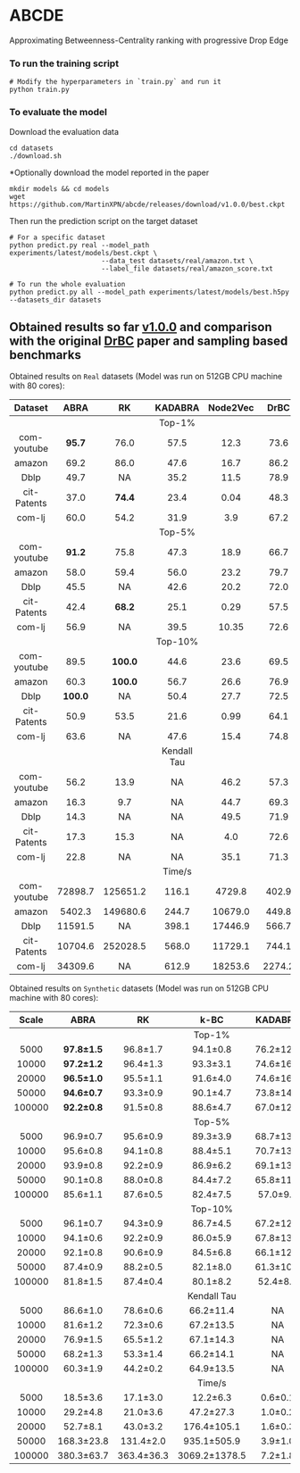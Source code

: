 # ABCDE
Approximating Betweenness-Centrality ranking with progressive Drop Edge


### To run the training script
```shell
# Modify the hyperparameters in `train.py` and run it
python train.py
```

### To evaluate the model
Download the evaluation data
```shell
cd datasets
./download.sh
```

*Optionally download the model reported in the paper
```shell
mkdir models && cd models
wget https://github.com/MartinXPN/abcde/releases/download/v1.0.0/best.ckpt
```

Then run the prediction script on the target dataset
```shell
# For a specific dataset
python predict.py real --model_path experiments/latest/models/best.ckpt \
                       --data_test datasets/real/amazon.txt \
                       --label_file datasets/real/amazon_score.txt

# To run the whole evaluation
python predict.py all --model_path experiments/latest/models/best.h5py --datasets_dir datasets
```


## Obtained results so far [v1.0.0](https://github.com/MartinXPN/abcde/releases/tag/v1.0.0) and comparison with the original [DrBC](https://github.com/FFrankyy/DrBC) paper and sampling based benchmarks
Obtained results on `Real` datasets (Model was run on 512GB CPU machine with 80 cores):

| Dataset     | ABRA         | RK           | KADABRA | Node2Vec | DrBC   | ABCDE     |
| :---------: | :----------: | :----------: | :-----: | :------: | :----: | :-------: |
|             |              |              | Top-1%  |          |        |           |
| com-youtube | **95.7**     | 76.0         | 57.5    | 12.3     | 73.6   | 77.1      |
| amazon      | 69.2         | 86.0         | 47.6    | 16.7     | 86.2   | **92.0**  |
| Dblp        | 49.7         | NA           | 35.2    | 11.5     | 78.9   | **79.8**  |
| cit-Patents | 37.0         | **74.4**     | 23.4    | 0.04     | 48.3   | 50.2      |
| com-lj      | 60.0         | 54.2         | 31.9    | 3.9      | 67.2   | **70.9**  |
|             |              |              | Top-5%  |          |        |           |
| com-youtube | **91.2**     | 75.8         | 47.3    | 18.9     | 66.7   | 75.1      |
| amazon      | 58.0         | 59.4         | 56.0    | 23.2     | 79.7   | **88.0**  |
| Dblp        | 45.5         | NA           | 42.6    | 20.2     | 72.0   | **73.7**  |
| cit-Patents | 42.4         | **68.2**     | 25.1    | 0.29     | 57.5   | 58.3      |
| com-lj      | 56.9         | NA           | 39.5    | 10.35    | 72.6   | **75.7**  |
|             |              |              | Top-10% |          |        |           |
| com-youtube | 89.5         | **100.0**    | 44.6    | 23.6     | 69.5   | 77.6      |
| amazon      | 60.3         | **100.0**    | 56.7    | 26.6     | 76.9   | 85.6      |
| Dblp        | **100.0**    | NA           | 50.4    | 27.7     | 72.5   | 76.3      |
| cit-Patents | 50.9         | 53.5         | 21.6    | 0.99     | 64.1   | **64.9**  |
| com-lj      | 63.6         | NA           | 47.6    | 15.4     | 74.8   | **78.0**  |
|             |              |              | Kendall Tau |      |        |           |
| com-youtube | 56.2         | 13.9         | NA      | 46.2     | 57.3   | **59.8**  |
| amazon      | 16.3         | 9.7          | NA      | 44.7     | 69.3   | **77.7**  |
| Dblp        | 14.3         | NA           | NA      | 49.5     | 71.9   | **73.7**  |
| cit-Patents | 17.3         | 15.3         | NA      | 4.0      | 72.6   | **73.5**  |
| com-lj      | 22.8         | NA           | NA      | 35.1     | 71.3   | **71.8**  |
|             |              |              | Time/s  |          |        |           |
| com-youtube | 72898.7      | 125651.2     | 116.1   | 4729.8   | 402.9  | **26.7**  |
| amazon      | 5402.3       | 149680.6     | 244.7   | 10679.0  | 449.8  | **63.5**  |
| Dblp        | 11591.5      | NA           | 398.1   | 17446.9  | 566.7  | **104.9** |
| cit-Patents | 10704.6      | 252028.5     | 568.0   | 11729.1  | 744.1  | **163.9** |
| com-lj      | 34309.6      | NA           | 612.9   | 18253.6  | 2274.2 | **271.0** |


Obtained results on `Synthetic` datasets (Model was run on 512GB CPU machine with 80 cores):

| Scale     | ABRA             | RK         | k-BC          | KADABRA   | Node2Vec   | DrBC       | ABCDE        |
| :-------: | :--------------: | :--------: | :-----------: | :-------: | :--------: | :--------: | :----------: |
|           |                  |            | Top-1%        |           |            |            |              |
| 5000      | **97.8±1.5**     | 96.8±1.7   | 94.1±0.8      | 76.2±12.5 | 19.1±4.8   | 96.5±1.8   | 97.5±1.3     |
| 10000     | **97.2±1.2**     | 96.4±1.3   | 93.3±3.1      | 74.6±16.5 | 21.2±4.3   | 96.7±1.2   | 96.9±0.9     |
| 20000     | **96.5±1.0**     | 95.5±1.1   | 91.6±4.0      | 74.6±16.7 | 16.1±3.9   | 95.6±0.9   | 96.0±1.2     |
| 50000     | **94.6±0.7**     | 93.3±0.9   | 90.1±4.7      | 73.8±14.9 | 9.6±1.3    | 92.5±1.2   | 93.6±0.9     |
| 100000    | **92.2±0.8**     | 91.5±0.8   | 88.6±4.7      | 67.0±12.4 | 9.6±1.3    | 90.3±0.9   | 91.8±0.6     |
|           |                  |            | Top-5%        |           |            |            |              |
| 5000      | 96.9±0.7         | 95.6±0.9   | 89.3±3.9      | 68.7±13.4 | 23.3±3.6   | 95.9±0.9   | **97.8±0.7** |
| 10000     | 95.6±0.8         | 94.1±0.8   | 88.4±5.1      | 70.7±13.8 | 20.5±2.7   | 95.0±0.8   | **97.0±0.6** |
| 20000     | 93.9±0.8         | 92.2±0.9   | 86.9±6.2      | 69.1±13.5 | 16.9±2.0   | 93.0±1.1   | **95.2±0.8** |
| 50000     | 90.1±0.8         | 88.0±0.8   | 84.4±7.2      | 65.8±11.7 | 13.8±1.0   | 89.2±1.1   | **92.1±0.6** |
| 100000    | 85.6±1.1         | 87.6±0.5   | 82.4±7.5      | 57.0±9.4  | 12.9±1.2   | 86.2±0.9   | **89.7±0.5** |
|           |                  |            | Top-10%       |           |            |            |              |
| 5000      | 96.1±0.7         | 94.3±0.9   | 86.7±4.5      | 67.2±12.5 | 25.4±3.4   | 94.8±0.7   | **97.6±0.4** |
| 10000     | 94.1±0.6         | 92.2±0.9   | 86.0±5.9      | 67.8±13.0 | 25.4±3.4   | 94.0±0.9   | **96.8±0.6** |
| 20000     | 92.1±0.8         | 90.6±0.9   | 84.5±6.8      | 66.1±12.4 | 19.9±1.9   | 91.9±0.9   | **94.9±0.5** |
| 50000     | 87.4±0.9         | 88.2±0.5   | 82.1±8.0      | 61.3±10.4 | 18.0±1.2   | 87.9±1.0   | **91.7±0.6** |
| 100000    | 81.8±1.5         | 87.4±0.4   | 80.1±8.2      | 52.4±8.2  | 17.3±1.3   | 85.0±0.9   | **89.4±0.5** |
|           |                  |            | Kendall Tau   |           |            |            |              |
| 5000      | 86.6±1.0         | 78.6±0.6   | 66.2±11.4     | NA        | 11.3±3.0   | 88.4±0.3   | **93.7±0.2** |
| 10000     | 81.6±1.2         | 72.3±0.6   | 67.2±13.5     | NA        | 8.5±2.3    | 86.8±0.4   | **93.3±0.1** |
| 20000     | 76.9±1.5         | 65.5±1.2   | 67.1±14.3     | NA        | 7.5±2.2    | 84.0±0.5   | **92.1±0.1** |
| 50000     | 68.2±1.3         | 53.3±1.4   | 66.2±14.1     | NA        | 7.1±1.8    | 80.1±0.5   | **90.1±0.2** |
| 100000    | 60.3±1.9         | 44.2±0.2   | 64.9±13.5     | NA        | 7.1±1.9    | 77.8±0.4   | **88.4±0.2** |
|           |                  |            | Time/s        |           |            |            |              |
| 5000      | 18.5±3.6         | 17.1±3.0   | 12.2±6.3      | 0.6±0.1   | 32.4±3.8   | **0.3±0.0** | 0.5±0.0     |
| 10000     | 29.2±4.8         | 21.0±3.6   | 47.2±27.3     | 1.0±0.2   | 73.1±7.0   | **0.6±0.0** | **0.6±0.0** |
| 20000     | 52.7±8.1         | 43.0±3.2   | 176.4±105.1   | 1.6±0.3   | 129.3±17.6 | 1.4±0.0    | **0.9±0.0**  |
| 50000     | 168.3±23.8       | 131.4±2.0  | 935.1±505.9   | 3.9±1.0   | 263.2±46.6 | 3.9±0.2    | **2.2±0.0**  |
| 100000    | 380.3±63.7       | 363.4±36.3 | 3069.2±1378.5 | 7.2±1.8   | 416.2±37.0 | 8.2±0.3    | **3.2±0.0**  |
